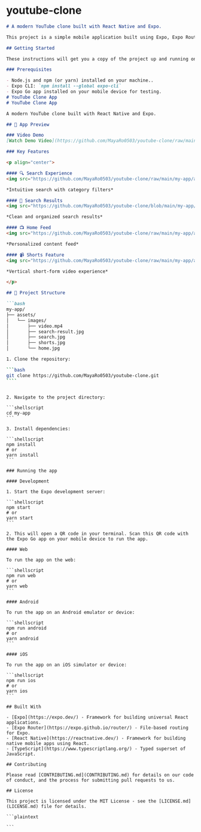# youtube-clone

`````markdown
# A modern YouTube clone built with React Native and Expo.

This project is a simple mobile application built using Expo, Expo Router, React Native, and TypeScript. It demonstrates basic navigation, state management, and API interaction.

## Getting Started

These instructions will get you a copy of the project up and running on your local machine for development and testing purposes.

### Prerequisites

- Node.js and npm (or yarn) installed on your machine..
- Expo CLI: `npm install --global expo-cli`
- Expo Go app installed on your mobile device for testing.
# YouTube Clone App
# YouTube Clone App

A modern YouTube clone built with React Native and Expo.

## 📱 App Preview

### Video Demo
[Watch Demo Video](https://github.com/MayaRo0503/youtube-clone/raw/main/my-app/assets/images/video.mp4)

### Key Features

<p align="center">

#### 🔍 Search Experience
<img src="https://github.com/MayaRo0503/youtube-clone/raw/main/my-app/assets/images/search.jpg" width="300" style="display: block; margin: auto;" alt="Search Interface">

*Intuitive search with category filters*

#### 📱 Search Results
<img src="https://github.com/MayaRo0503/youtube-clone/blob/main/my-app/assets/images/search.jpg" width="300" style="display: block; margin: auto;" alt="Search Results">

*Clean and organized search results*

#### 📺 Home Feed
<img src="https://github.com/MayaRo0503/youtube-clone/raw/main/my-app/assets/images/home.jpg" width="300" style="display: block; margin: auto;" alt="Home Screen">

*Personalized content feed*

#### 📹 Shorts Feature
<img src="https://github.com/MayaRo0503/youtube-clone/raw/main/my-app/assets/images/shorts.jpg" width="300" style="display: block; margin: auto;" alt="Shorts Feed">

*Vertical short-form video experience*

</p>

## 📂 Project Structure

```bash
my-app/
├── assets/
│   └── images/
│       ├── video.mp4
│       ├── search-result.jpg
│       ├── search.jpg
│       ├── shorts.jpg
│       └── home.jpg

1. Clone the repository:

```bash
git clone https://github.com/MayaRo0503/youtube-clone.git
````
`````

````

2. Navigate to the project directory:

```shellscript
cd my-app
```

3. Install dependencies:

```shellscript
npm install
# or
yarn install
```

### Running the app

#### Development

1. Start the Expo development server:

```shellscript
npm start
# or
yarn start
```

2. This will open a QR code in your terminal. Scan this QR code with the Expo Go app on your mobile device to run the app.

#### Web

To run the app on the web:

```shellscript
npm run web
# or
yarn web
```

#### Android

To run the app on an Android emulator or device:

```shellscript
npm run android
# or
yarn android
```

#### iOS

To run the app on an iOS simulator or device:

```shellscript
npm run ios
# or
yarn ios
```

## Built With

- [Expo](https://expo.dev/) - Framework for building universal React applications.
- [Expo Router](https://expo.github.io/router/) - File-based routing for Expo.
- [React Native](https://reactnative.dev/) - Framework for building native mobile apps using React.
- [TypeScript](https://www.typescriptlang.org/) - Typed superset of JavaScript.

## Contributing

Please read [CONTRIBUTING.md](CONTRIBUTING.md) for details on our code of conduct, and the process for submitting pull requests to us.

## License

This project is licensed under the MIT License - see the [LICENSE.md](LICENSE.md) file for details.

```plaintext

```
````
